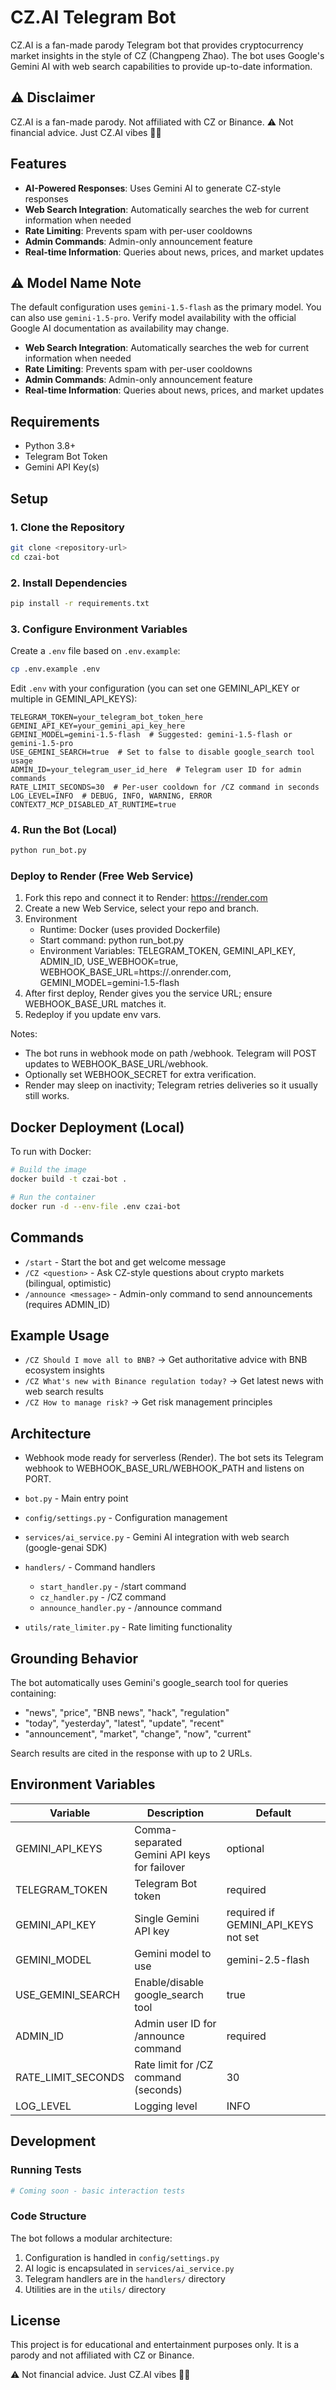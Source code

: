 # CZ.AI Telegram Bot

CZ.AI is a fan-made parody Telegram bot that provides cryptocurrency market insights in the style of CZ (Changpeng Zhao). The bot uses Google's Gemini AI with web search capabilities to provide up-to-date information.

## ⚠️ Disclaimer

CZ.AI is a fan-made parody. Not affiliated with CZ or Binance.
⚠️ Not financial advice. Just CZ.AI vibes 🐂🚀

## Features

- **AI-Powered Responses**: Uses Gemini AI to generate CZ-style responses
- **Web Search Integration**: Automatically searches the web for current information when needed
- **Rate Limiting**: Prevents spam with per-user cooldowns
- **Admin Commands**: Admin-only announcement feature
- **Real-time Information**: Queries about news, prices, and market updates

## ⚠️ Model Name Note

The default configuration uses `gemini-1.5-flash` as the primary model. You can also use `gemini-1.5-pro`. Verify model availability with the official Google AI documentation as availability may change.
- **Web Search Integration**: Automatically searches the web for current information when needed
- **Rate Limiting**: Prevents spam with per-user cooldowns
- **Admin Commands**: Admin-only announcement feature
- **Real-time Information**: Queries about news, prices, and market updates

## Requirements

- Python 3.8+
- Telegram Bot Token
- Gemini API Key(s)

## Setup

### 1. Clone the Repository

```bash
git clone <repository-url>
cd czai-bot
```

### 2. Install Dependencies

```bash
pip install -r requirements.txt
```

### 3. Configure Environment Variables

Create a `.env` file based on `.env.example`:

```bash
cp .env.example .env
```

Edit `.env` with your configuration (you can set one GEMINI_API_KEY or multiple in GEMINI_API_KEYS):

```
TELEGRAM_TOKEN=your_telegram_bot_token_here
GEMINI_API_KEY=your_gemini_api_key_here
GEMINI_MODEL=gemini-1.5-flash  # Suggested: gemini-1.5-flash or gemini-1.5-pro
USE_GEMINI_SEARCH=true  # Set to false to disable google_search tool usage
ADMIN_ID=your_telegram_user_id_here  # Telegram user ID for admin commands
RATE_LIMIT_SECONDS=30  # Per-user cooldown for /CZ command in seconds
LOG_LEVEL=INFO  # DEBUG, INFO, WARNING, ERROR
CONTEXT7_MCP_DISABLED_AT_RUNTIME=true
```

### 4. Run the Bot (Local)

```bash
python run_bot.py
```

### Deploy to Render (Free Web Service)

1) Fork this repo and connect it to Render: https://render.com
2) Create a new Web Service, select your repo and branch.
3) Environment
   - Runtime: Docker (uses provided Dockerfile)
   - Start command: python run_bot.py
   - Environment Variables: TELEGRAM_TOKEN, GEMINI_API_KEY, ADMIN_ID, USE_WEBHOOK=true, WEBHOOK_BASE_URL=https://<your-service>.onrender.com, GEMINI_MODEL=gemini-1.5-flash
4) After first deploy, Render gives you the service URL; ensure WEBHOOK_BASE_URL matches it.
5) Redeploy if you update env vars.

Notes:
- The bot runs in webhook mode on path /webhook. Telegram will POST updates to WEBHOOK_BASE_URL/webhook.
- Optionally set WEBHOOK_SECRET for extra verification.
- Render may sleep on inactivity; Telegram retries deliveries so it usually still works.


## Docker Deployment (Local)

To run with Docker:

```bash
# Build the image
docker build -t czai-bot .

# Run the container
docker run -d --env-file .env czai-bot
```

## Commands

- `/start` - Start the bot and get welcome message
- `/CZ <question>` - Ask CZ-style questions about crypto markets (bilingual, optimistic)
- `/announce <message>` - Admin-only command to send announcements (requires ADMIN_ID)

## Example Usage

- `/CZ Should I move all to BNB?` → Get authoritative advice with BNB ecosystem insights
- `/CZ What's new with Binance regulation today?` → Get latest news with web search results
- `/CZ How to manage risk?` → Get risk management principles

## Architecture

- Webhook mode ready for serverless (Render). The bot sets its Telegram webhook to WEBHOOK_BASE_URL/WEBHOOK_PATH and listens on PORT.


- `bot.py` - Main entry point
- `config/settings.py` - Configuration management
- `services/ai_service.py` - Gemini AI integration with web search (google-genai SDK)
- `handlers/` - Command handlers
  - `start_handler.py` - /start command
  - `cz_handler.py` - /CZ command
  - `announce_handler.py` - /announce command
- `utils/rate_limiter.py` - Rate limiting functionality

## Grounding Behavior

The bot automatically uses Gemini's google_search tool for queries containing:
- "news", "price", "BNB news", "hack", "regulation"
- "today", "yesterday", "latest", "update", "recent"
- "announcement", "market", "change", "now", "current"

Search results are cited in the response with up to 2 URLs.

## Environment Variables

| Variable | Description | Default |
|----------|-------------|---------|
| GEMINI_API_KEYS | Comma-separated Gemini API keys for failover | optional |
| TELEGRAM_TOKEN | Telegram Bot token | required |
| GEMINI_API_KEY | Single Gemini API key | required if GEMINI_API_KEYS not set |
| GEMINI_MODEL | Gemini model to use | gemini-2.5-flash |
| USE_GEMINI_SEARCH | Enable/disable google_search tool | true |
| ADMIN_ID | Admin user ID for /announce command | required |
| RATE_LIMIT_SECONDS | Rate limit for /CZ command (seconds) | 30 |
| LOG_LEVEL | Logging level | INFO |

## Development

### Running Tests

```bash
# Coming soon - basic interaction tests
```

### Code Structure

The bot follows a modular architecture:
1. Configuration is handled in `config/settings.py`
2. AI logic is encapsulated in `services/ai_service.py`
3. Telegram handlers are in the `handlers/` directory
4. Utilities are in the `utils/` directory

## License

This project is for educational and entertainment purposes only. It is a parody and not affiliated with CZ or Binance.

⚠️ Not financial advice. Just CZ.AI vibes 🐂🚀
